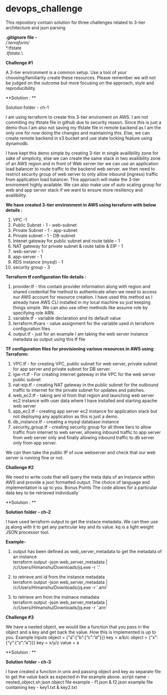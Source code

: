 # devops_challenge
This repository contain solution for three challenges related to 3-tier architecture and json parsing

**.gitignore file -** \
*/.terraform/*\
*.tfstate\
*.tfstate.*\


**Challenge #1**

A 3-tier environment is a common setup. Use a tool of your choosing/familiarity create these resources. Please remember we will not be judged on the outcome but more focusing on the approach, style and reproducibility.

**Solution : **

Solution folder - ch-1

I am using terraform to create this 3-tier enviroment on AWS. I am not commiting my tfstate file in github due to security reason. Since this is just a demo thus I am also not saving my tfstate file in remote backend as I am the only one for now doing the changes and maintaining this. Else, we can create remote backend in s3 bucket and use state locking feature using dynamodb.

I have kept this demo simple by creating 3-tier in single availibility zone for sake of simplicity, else we can create the same stack in two availibility zone of an AWS region and in front of Web server tier we can use an application load balancer to route traffic to the backend web server. we then need to restrict security group of web server to only allow inbound (ingress) traffic from application load balancer. This approach will make the 3-tier enviroment highly available. We can also make use of auto scaling group for web and app server stack if we want to ensure more resiliency and availibility. 

**We have created 3-tier environment in AWS using terraform with below details :**

1) VPC -1
2) Public Subnet  - 1 -  web-subnet
3) Private Subnet - 1 - app-subnet
4) Private subnet - 1 -  DB-subnet
5) Intenet gateway for public subnet and route table - 1
6) NAT gateway for private subnet & route table & EIP - 1
7) web-server - 1
8) app-server - 1
9) RDS instance (mysql) - 1
10) security group - 3 

**Terraform tf configuration file details :**

1) provider.tf - this contain provider information along with region and shared credential file method to authenticate when we need to access our AWS account for resource creation. I have used this method as I already have AWS CLI installed in my local machine so just keeping things simple. We can also use other methods like assume role by specifying role ARN.
2) variable.tf - variable declaration and its default value
3) terraform.tfvars - value assignment for the variable used in terraform configuration files
4) output.tf - just for an example I am taking the web server instance metadata as output using this tf file

**TF configuration files for provisioning various resources in AWS using Terraform:**

1) VPC.tf - for creating VPC, public subnet for web server, private subnet for app server and private subnet for DB server.
2) igw-rt.tf - For creating internet gateway in the VPC for the web server public subnet
3) nat-eip.tf - creating NAT gateway in the public subnet for the outbound traffic to internet for the private subnet for updates and patches.
4) web_ec2.tf - taking ami id from that region and launching web server ec2 instance with user data where I have installed and starting apache web server
5) app_ec2.tf - creating app server ec2 instance for application stack but not deploying any application as this is just a demo.
6) db_instance.tf - creating a mysql database instance 
7) security_group.tf - creating security group for all three tiers to allow traffic from internet to web server, allowing inbound traffic to app server from web server only and finally allowing inbound traffic to db server only from app server.


We can then take the public IP of ouw webserver and check that our web server is running fine or not. 


**Challenge #2**

We need to write code that will query the meta data of an instance within AWS and provide a json formatted output. The choice of language and implementation is up to you.
Bonus Points
The code allows for a particular data key to be retrieved individually

**Solution : **

**Solution folder - ch-2**

I have used terraform output to get the instace metadata. We can then use jq along with it to get any particular key and its value. kq is a light weight JSON processor tool.

**Example-**

1) output has been defined as web_server_metadata to get the metadata of an instance\
    terraform output -json web_server_metadata | /c/Users/Himanshu/Downloads/jq.exe -r '.'

2) to retrieve ami id from the instance metadata\
terraform output -json web_server_metadata | /c/Users/Himanshu/Downloads/jq.exe -r '.ami'

3)  to retrieve arn from the instnace metadata\
terraform output -json web_server_metadata | /c/Users/Himanshu/Downloads/jq.exe -r '.arn'


**Challenge #3**

We have a nested object, we would like a function that you pass in the object and a key and get back the value. How this is implemented is up to you.
Example Inputs
object = {“a”:{“b”:{“c”:”d”}}}
key = a/b/c
object = {“x”:{“y”:{“z”:”a”}}}
key = x/y/z
value = a

**Solution : **

**Solution folder - ch-3**

I have created a function in unix and passing object and key as separate file to get the value back as expected in the example above.
script name -  nested_object.sh
json object file example - f1.json & f2.json
example file containing key - key1.txt & key2.txt 

